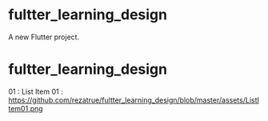 # fultter_learning_design

A new Flutter project.

# fultter_learning_design

01 : List Item 01 : 
https://github.com/rezatrue/fultter_learning_design/blob/master/assets/ListItem01.png
